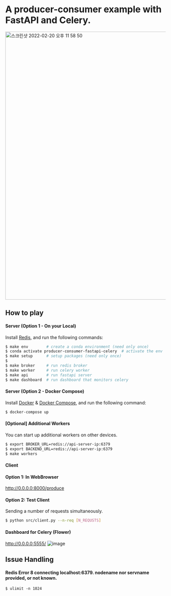 # A producer-consumer example with FastAPI and Celery.
<img width="841" alt="스크린샷 2022-02-20 오후 11 58 50" src="https://user-images.githubusercontent.com/14961526/154848846-86a855c6-4ccf-4e6f-9ff2-d630519342d7.png">


## How to play

#### Server (Option 1 - On your Local)
Install [Redis](https://redis.io/topics/quickstart), and run the following commands:

```bash
$ make env        # create a conda environment (need only once)
$ conda activate producer-consumer-fastapi-celery  # activate the env
$ make setup      # setup packages (need only once)
$
$ make broker     # run redis broker
$ make worker     # run celery worker
$ make api        # run fastapi server
$ make dashboard  # run dashboard that monitors celery
```

#### Server (Option 2 - Docker Compose)
Install [Docker](https://docs.docker.com/engine/install/) & [Docker Compose](https://docs.docker.com/compose/install/),
and run the following command:

```bash
$ docker-compose up
```

#### [Optional] Additional Workers
You can start up additional workers on other devices.

```bash
$ export BROKER_URL=redis://api-server-ip:6379
$ export BACKEND_URL=redis://api-server-ip:6379
$ make workers
```

#### Client

#### Option 1: In WebBrowser
http://0.0.0.0:8000/produce

#### Option 2: Test Client
Sending a number of requests simultaneously.

```bash
$ python src/client.py --n-req [N_REQUSTS]
```

#### Dashboard for Celery (Flower)
http://0.0.0.0:5555/
![image](https://user-images.githubusercontent.com/14961526/154842930-70c54154-cf94-4368-bd46-fa43bd232d35.png)


## Issue Handling

#### Redis Error 8 connecting localhost:6379. nodename nor servname provided, or not known.
`$ ulimit -n 1024`
